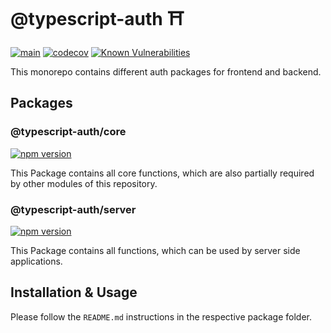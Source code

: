 # @typescript-auth ⛩	

[![main](https://github.com/Tada5hi/typescript-auth/actions/workflows/main.yml/badge.svg)](https://github.com/Tada5hi/typescript-auth/actions/workflows/main.yml)
[![codecov](https://codecov.io/gh/Tada5hi/typescript-auth/branch/master/graph/badge.svg?token=FHE347R1NW)](https://codecov.io/gh/Tada5hi/typescript-auth)
[![Known Vulnerabilities](https://snyk.io/test/github/Tada5hi/typescript-auth/badge.svg)](https://snyk.io/test/github/Tada5hi/typescript-auth)

This monorepo contains different auth packages for frontend and backend.

## Packages

### @typescript-auth/core
[![npm version](https://badge.fury.io/js/@typescript-auth%2Fcore.svg)](https://badge.fury.io/js/@typescript-auth%2Fcore)

This Package contains all core functions, which are also partially required by other modules of this repository.
  
### @typescript-auth/server  
[![npm version](https://badge.fury.io/js/@typescript-auth%2Fserver.svg)](https://badge.fury.io/js/@typescript-auth%2Fserver)

This Package contains all functions, which can be used by server side applications.

## Installation & Usage
Please follow the `README.md` instructions in the respective package folder.

